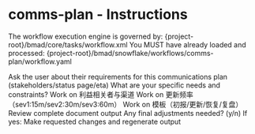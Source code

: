 # comms-plan - Instructions

<critical>The workflow execution engine is governed by: {project-root}/bmad/core/tasks/workflow.xml</critical>
<critical>You MUST have already loaded and processed: {project-root}/bmad/snowflake/workflows/comms-plan/workflow.yaml</critical>

<workflow>

<step n="1" goal="Understand Requirements">
<action>Ask the user about their requirements for this communications plan (stakeholders/status page/eta)</action>
<ask>What are your specific needs and constraints?</ask>
</step>

<step n="2" goal="利益相关者与渠道">
<action>Work on 利益相关者与渠道</action>
<template-output section="stakeholders"/>
</step>

<step n="3" goal="更新频率（SEV1:15m/SEV2:30m/SEV3:60m）">
<action>Work on 更新频率（sev1:15m/sev2:30m/sev3:60m）</action>
<template-output section="cadence"/>
</step>

<step n="4" goal="模板（初报/更新/恢复/复盘）">
<action>Work on 模板（初报/更新/恢复/复盘）</action>
<template-output section="templates"/>
</step>

<step n="5" goal="Review and Finalize">
<action>Review complete document output</action>
<ask>Any final adjustments needed? (y/n)</ask>
<check>If yes:</check>
  <action>Make requested changes and regenerate output</action>
</step>

</workflow>
